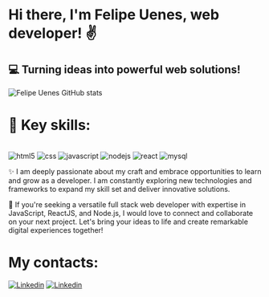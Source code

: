 # Hi there, I'm Felipe Uenes, web developer! ✌️

## 💻 Turning ideas into powerful web solutions!

![Felipe Uenes GitHub stats](https://github-readme-stats.vercel.app/api?username=felipeuenes&show_icons=true&theme=transparent)


# 🔧 Key skills:

<div style="display: inline_block"><br>
<img aling='center' alt='html5' src='https://img.shields.io/badge/HTML5-E34F26?style=for-the-badge&logo=html5&logoColor=white'/>
<img aling='center' alt='css' src='https://img.shields.io/badge/CSS3-1572B6?style=for-the-badge&logo=css3&logoColor=white'/>
<img aling='center' alt='javascript' src='https://img.shields.io/badge/JavaScript-F7DF1E?style=for-the-badge&logo=javascript&logoColor=black'/>
<img aling='center' alt='nodejs' src='https://img.shields.io/badge/Node.js-43853D?style=for-the-badge&logo=node.js&logoColor=white'/>
<img aling='center' alt='react' src='https://img.shields.io/badge/React-20232A?style=for-the-badge&logo=react&logoColor=61DAFB'/>
<img aling='center' alt='mysql' src='https://img.shields.io/badge/MySQL-00000F?style=for-the-badge&logo=mysql&logoColor=white'/>
  <br>
</div>


✨ I am deeply passionate about my craft and embrace opportunities to learn and grow as a developer. I am constantly exploring new technologies and frameworks to expand my skill set and deliver innovative solutions.

📩 If you're seeking a versatile full stack web developer with expertise in JavaScript, ReactJS, and Node.js, I would love to connect and collaborate on your next project. Let's bring your ideas to life and create remarkable digital experiences together!

# My contacts:

[![Linkedin](https://img.shields.io/badge/LinkedIn-0077B5?style=for-the-badge&logo=linkedin&logoColor=white)](https://www.linkedin.com/in/felipe-uenes-3680a4216/)
[![Linkedin](https://img.shields.io/badge/WhatsApp-25D366?style=for-the-badge&logo=whatsapp&logoColor=white)](https://wa.me/5588998723234?text=Ol%C3%A1%21)
